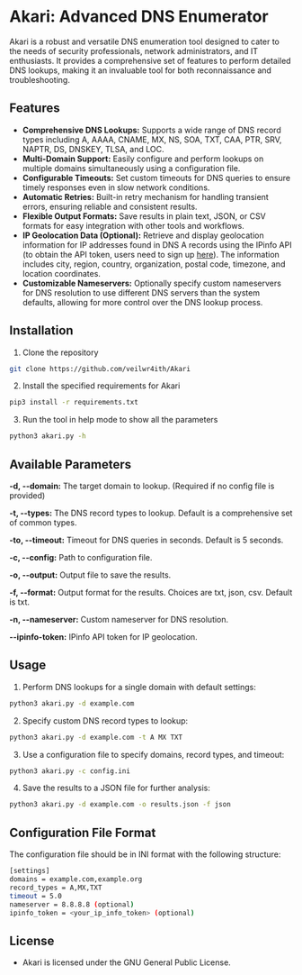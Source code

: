 # Akari: Advanced DNS Enumerator

Akari is a robust and versatile DNS enumeration tool designed to cater to the needs of security professionals, network administrators, and IT enthusiasts. It provides a comprehensive set of features to perform detailed DNS lookups, making it an invaluable tool for both reconnaissance and troubleshooting.

## Features

- **Comprehensive DNS Lookups:** Supports a wide range of DNS record types including A, AAAA, CNAME, MX, NS, SOA, TXT, CAA, PTR, SRV, NAPTR, DS, DNSKEY, TLSA, and LOC.
- **Multi-Domain Support:** Easily configure and perform lookups on multiple domains simultaneously using a configuration file.
- **Configurable Timeouts:** Set custom timeouts for DNS queries to ensure timely responses even in slow network conditions.
- **Automatic Retries:** Built-in retry mechanism for handling transient errors, ensuring reliable and consistent results.
- **Flexible Output Formats:** Save results in plain text, JSON, or CSV formats for easy integration with other tools and workflows.
- **IP Geolocation Data (Optional):** Retrieve and display geolocation information for IP addresses found in DNS A records using the IPinfo API (to obtain the API token, users need to sign up [here](https://ipinfo.io)). The information includes city, region, country, organization, postal code, timezone, and location coordinates.
- **Customizable Nameservers:** Optionally specify custom nameservers for DNS resolution to use different DNS servers than the system defaults, allowing for more control over the DNS lookup process.

## Installation

1. Clone the repository

```bash
git clone https://github.com/veilwr4ith/Akari
```

2. Install the specified requirements for Akari

```bash
pip3 install -r requirements.txt
```

3. Run the tool in help mode to show all the parameters

```bash
python3 akari.py -h
```

## Available Parameters

**-d, --domain:** The target domain to lookup. (Required if no config file is provided)

**-t, --types:** The DNS record types to lookup. Default is a comprehensive set of common types.

**-to, --timeout:** Timeout for DNS queries in seconds. Default is 5 seconds.

**-c, --config:** Path to configuration file.

**-o, --output:** Output file to save the results.

**-f, --format:** Output format for the results. Choices are txt, json, csv. Default is txt.

**-n, --nameserver:** Custom nameserver for DNS resolution.

**--ipinfo-token:** IPinfo API token for IP geolocation.

## Usage

1. Perform DNS lookups for a single domain with default settings:

```bash
python3 akari.py -d example.com
```

2. Specify custom DNS record types to lookup:

```bash
python3 akari.py -d example.com -t A MX TXT
```

3. Use a configuration file to specify domains, record types, and timeout:

```bash
python3 akari.py -c config.ini
```

4. Save the results to a JSON file for further analysis:

```bash
python3 akari.py -d example.com -o results.json -f json
```

## Configuration File Format

The configuration file should be in INI format with the following structure:

```bash
[settings]
domains = example.com,example.org
record_types = A,MX,TXT
timeout = 5.0
nameserver = 8.8.8.8 (optional)
ipinfo_token = <your_ip_info_token> (optional)
```

## License

- Akari is licensed under the GNU General Public License.





